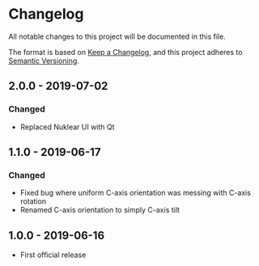 # Changelog

All notable changes to this project will be documented in this file.

The format is based on [Keep a Changelog](https://keepachangelog.com/en/1.0.0/),
and this project adheres to [Semantic Versioning](https://semver.org/spec/v2.0.0.html).

## 2.0.0 - 2019-07-02

### Changed
- Replaced Nuklear UI with Qt

## 1.1.0 - 2019-06-17

### Changed

- Fixed bug where uniform C-axis orientation was messing with C-axis rotation
- Renamed C-axis orientation to simply C-axis tilt

## 1.0.0 - 2019-06-16

- First official release
